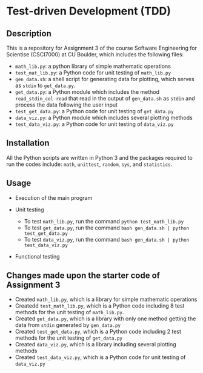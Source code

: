 # Test-driven Development (TDD)

## Description
This is a repository for Assignment 3 of the course Software Engineering for Scientise (CSCI7000) at CU Boulder, which includes the following files:
- `math_lib.py`: a python library of simple mathematic operations 
- `test_mat_lib.py`: a Python code for unit testing of `math_lib.py`
- `gen_data.sh`: a shell script for generating data for plotting, which serves as `stdin` to `get_data.py`.
- `get_data.py`: a Python module which includes the method `read_stdin_col read` that read in the output of `gen_data.sh` as `stdin` and process the data following the user input
- `test_get_data.py`: a Python code for unit testing of `get_data.py`
- `data_viz.py`: a Python module which includes several plotting methods
- `test_data_viz.py`: a Python code for unit testing of `data_viz.py` 


## Installation
All the Python scripts are written in Python 3 and the packages required to run the codes include: `math`, `unittest`, `random`, `sys`, and `statistics`.

## Usage
- Execution of the main program

- Unit testing 
  - To test `math_lib.py`, run the command `python test_math_lib.py`
  - To test `get_data.py`, run the command `bash gen_data.sh | python test_get_data.py`
  - To test `data_viz.py`, run the command `bash gen_data.sh | python test_data_viz.py`

- Functional testing


## Changes made upon the starter code of Assignment 3
- Created `math_lib.py`, which is a library for simple mathematic operations
- Createdd `test_math_lib.py`, which is a Python code including 8 test methods for the unit testing of `math_lib.py`.
- Created `get_data.py`, which is a library with only one method getting the data from `stdin` generated by `gen_data.py`
- Created `test_get_data.py`, which is a Python code including 2 test methods for the unit testing of `get_data.py`
- Created `data_viz.py`, which is a library including several plotting methods
- Created `test_data_viz.py`, which is a Python code for unit testing of `data_viz.py`
